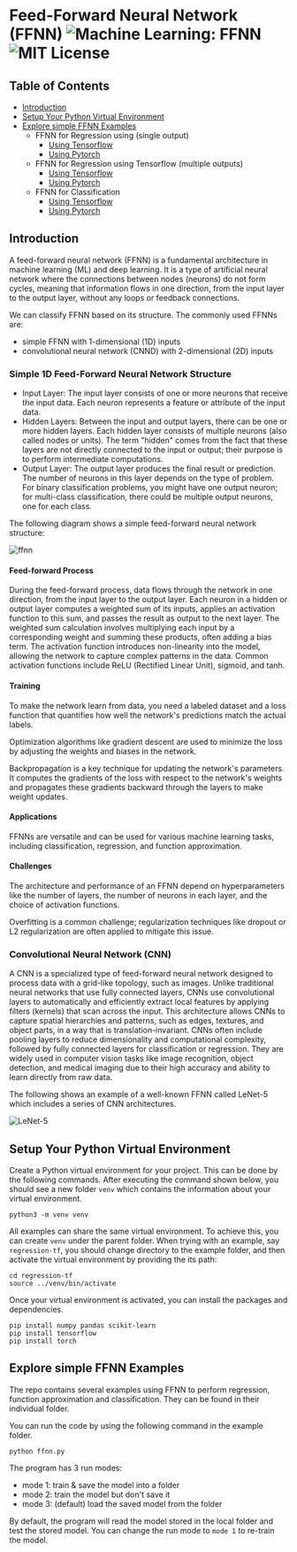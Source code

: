 # Feed-Forward Neural Network (FFNN) ![Machine Learning: FFNN](https://img.shields.io/badge/Machine%20Learning-Neural%20Network-blueviolet) ![MIT License](https://img.shields.io/badge/License-MIT-green?logo=github)

## Table of Contents
- [Introduction](#intro)
- [Setup Your Python Virtual Environment](#setup)
- [Explore simple FFNN Examples](#simple-examples)
  - FFNN for Regression using (single output)
    - [Using Tensorflow](https://github.com/cfoh/FFNN-Examples/tree/main/regression-tf)
    - [Using Pytorch](https://github.com/cfoh/FFNN-Examples/tree/main/regression-pytorch)
  - FFNN for Regression using Tensorflow (multiple outputs)
    - [Using Tensorflow](https://github.com/cfoh/FFNN-Examples/tree/main/regression-tf2)
    - [Using Pytorch](https://github.com/cfoh/FFNN-Examples/tree/main/regression-pytorch2)  
  - FFNN for Classification
    - [Using Tensorflow](https://github.com/cfoh/FFNN-Examples/tree/main/classification-tf)
    - [Using Pytorch](https://github.com/cfoh/FFNN-Examples/tree/main/classification-pytorch)

## Introduction <a name=intro></a>

A feed-forward neural network (FFNN) is a fundamental architecture in machine learning (ML) and deep learning. It is a type of artificial neural network where the connections between nodes (neurons) do not form cycles, meaning that information flows in one direction, from the input layer to the output layer, without any loops or feedback connections.

We can classify FFNN based on its structure. The commonly used FFNNs are:
- simple FFNN with 1-dimensional (1D) inputs
- convolutional neural network (CNND) with 2-dimensional (2D) inputs

### Simple 1D Feed-Forward Neural Network Structure

- Input Layer: The input layer consists of one or more neurons that receive the input data. 
  Each neuron represents a feature or attribute of the input data.
- Hidden Layers: Between the input and output layers, there can be one or more hidden layers. 
  Each hidden layer consists of multiple neurons (also called nodes or units). The term "hidden" comes from the fact that these layers are not directly connected to the input or output; their purpose is to perform intermediate computations.
- Output Layer: The output layer produces the final result or prediction. 
  The number of neurons in this layer depends on the type of problem. For binary classification problems, you might have one output neuron; for multi-class classification, there could be multiple output neurons, one for each class.

The following diagram shows a simple feed-forward neural network structure:

![ffnn](https://github.com/cfoh/FFNN-Examples/assets/51439829/f1ca2896-5c9a-45f6-8473-3cc727c5ff37)

#### Feed-forward Process

During the feed-forward process, data flows through the network in one direction, from the input layer to the output layer.
Each neuron in a hidden or output layer computes a weighted sum of its inputs, applies an activation function to this sum, and passes the result as output to the next layer.
The weighted sum calculation involves multiplying each input by a corresponding weight and summing these products, often adding a bias term.
The activation function introduces non-linearity into the model, allowing the network to capture complex patterns in the data. Common activation functions include ReLU (Rectified Linear Unit), sigmoid, and tanh.

#### Training

To make the network learn from data, you need a labeled dataset and a loss function that quantifies how well the network's predictions match the actual labels.

Optimization algorithms like gradient descent are used to minimize the loss by adjusting the weights and biases in the network.

Backpropagation is a key technique for updating the network's parameters. It computes the gradients of the loss with respect to the network's weights and propagates these gradients backward through the layers to make weight updates.

#### Applications

FFNNs are versatile and can be used for various machine learning tasks, including classification, regression, and function approximation.

#### Challenges

The architecture and performance of an FFNN depend on hyperparameters like the number of layers, the number of neurons in each layer, and the choice of activation functions.

Overfitting is a common challenge; regularization techniques like dropout or L2 regularization are often applied to mitigate this issue.

### Convolutional Neural Network (CNN)

A CNN is a specialized type of feed-forward neural network designed to process data with a grid-like topology, such as images. Unlike traditional neural networks that use fully connected layers, CNNs use convolutional layers to automatically and efficiently extract local features by applying filters (kernels) that scan across the input. This architecture allows CNNs to capture spatial hierarchies and patterns, such as edges, textures, and object parts, in a way that is translation-invariant. CNNs often include pooling layers to reduce dimensionality and computational complexity, followed by fully connected layers for classification or regression. They are widely used in computer vision tasks like image recognition, object detection, and medical imaging due to their high accuracy and ability to learn directly from raw data.

The following shows an example of a well-known FFNN called LeNet-5 which includes a series of CNN architectures.

![LeNet-5](https://github.com/user-attachments/assets/b72cea8e-0999-4e75-88ba-bd71b1923746)


## Setup Your Python Virtual Environment <a name=setup></a>

Create a Python virtual environment for your project. This can be done by the following commands. After executing the command shown below, you should see a new folder `venv` which contains the information about your virtual environment. 

```
python3 -m venv venv
```

All examples can share the same virtual environment. To achieve this, you can create `venv` under the parent folder. When trying with an example, say `regression-tf`, you should change directory to the example folder, and then activate the virtual environment by providing the its path:

```
cd regression-tf
source ../venv/bin/activate
```

Once your virtual environment is activated, you can install the packages and dependencies.

```
pip install numpy pandas scikit-learn 
pip install tensorflow
pip install torch
```

## Explore simple FFNN Examples <a name=simple-examples></a>

The repo contains several examples using FFNN to perform regression, function approximation and classification. They can be found in their individual folder. 

You can run the code by using the following command in the example folder. 

```
python ffnn.py
```

The program has 3 run modes:
- mode 1: train & save the model into a folder
- mode 2: train the model but don't save it
- mode 3: (default) load the saved model from the folder

By default, the program will read the model stored in the local folder and test the stored model. You can change the run mode to `mode 1` to re-train the model.
